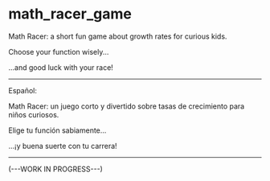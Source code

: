 # math_racer_game
Math Racer: a short fun game about growth rates for curious kids.

Choose your function wisely...

...and good luck with your race!

---
Español:

Math Racer: un juego corto y divertido sobre tasas de crecimiento para niños curiosos.

Elige tu función sabiamente...

...¡y buena suerte con tu carrera!

---

(---WORK IN PROGRESS---)
